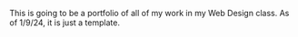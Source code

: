 This is going to be a portfolio of all of my work in my Web Design class. 
As of 1/9/24, it is just a template. 
